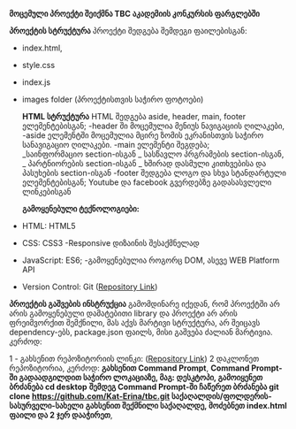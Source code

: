 **მოცემული პროექტი შეიქმნა TBC აკადემიის კონკურსის ფარგლებში**

**პროექტის სტრუქტურა**
პროექტი შედგება შემდეგი ფაილებისგან:

- index.html,
- style.css
- index.js
- images folder (პროექტისთვის საჭირო ფოტოები)

  **HTML სტრუქტურა**
  HTML შედგება aside, header, main, footer ელემენტებისგან;
  -header ში მოცემულია მენიუს ნავიგაციის ღილაკები,
  -aside ელემენტში მოცემულია მცირე ზომის ეკრანისთვის საჭირო სანავიგაციო ღილაკები.
  -main ელემენტი შეგდება;  
   _საინფორმაციო section-ისგან
  _ სასწავლო პრგრამების section-ისგან,
  _ პარტნიორების section-ისგან
  _ ხშირად დასმული კითხვებისა და პასუხების section-ისგან
  -footer შედგება ლოგო და სხვა სტანდარტული ელემენტებისგან; Youtube და facebook გვერდებზე გადასასვლელი ლინკებისგან

  **გამოყენებული ტექნოლოგიები:**

- HTML: HTML5
- CSS: CSS3
  -Responsive დიზაინის შესაქმნელად
- JavaScript: ES6;
  -გამოყენებულია როგორც DOM, ასევე WEB Platform API
- Version Control: Git ([Repository Link](https://github.com/Kat-Erina/tbc))

**პროექტის გაშვების ინსტრუქცია**
გამომდინარე იქედან, რომ პროექტში არ არის გამოყენებული დამატებითი library და პროექტი არ არის ფრეიმვორქით შემქნილი, მას აქვს მარტივი სტრუქტურა, არ შეიცავს dependency-ებს, package.json ფაილს, მისი გაშვება ძალიან მარტივია. კერძოდ:

1 - გახსენით რეპოზიტორიის ლინკი: ([Repository Link](https://github.com/Kat-Erina/tbc))
2 დაკლონეთ რეპოზიტორია, კერძოდ:
**გახსენით Command Prompt**,
**Command Prompt-ში გადაადგილდით საჭირო ლოკაციაზე, მაგ: დესკტოპი, გამოიყენეთ ბრძანება cd desktop**
**შემდეგ Command Prompt-ში ჩაწერეთ ბრძანება git clone https://github.com/Kat-Erina/tbc.git საქაღალდის/ფოლდერის-სასურველი-სახელი**
**გახსენით შექმნილი საქაღალდე, მოძებნეთ index.html ფაილი და 2 ჯერ დააჭირეთ**,
